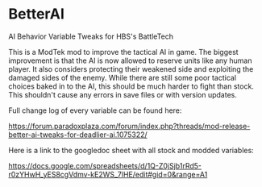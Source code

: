 # BetterAI
AI Behavior Variable Tweaks for HBS's BattleTech

This is a ModTek mod to improve the tactical AI in game.  The biggest improvement is that the AI is now allowed to reserve units like any human player.  It also considers protecting their weakened side and exploiting the damaged sides of the enemy.  While there are still some poor tactical choices baked in to the AI, this should be much harder to fight than stock.  This shouldn't cause any errors in save files or with version updates.

Full change log of every variable can be found here:

https://forum.paradoxplaza.com/forum/index.php?threads/mod-release-better-ai-tweaks-for-deadlier-ai.1075322/

Here is a link to the googledoc sheet with all stock and modded variables:

https://docs.google.com/spreadsheets/d/1Q-Z0jSjb1rRd5-r0zYHwH_yES8cgVdmv-kE2WS_7lHE/edit#gid=0&range=A1
